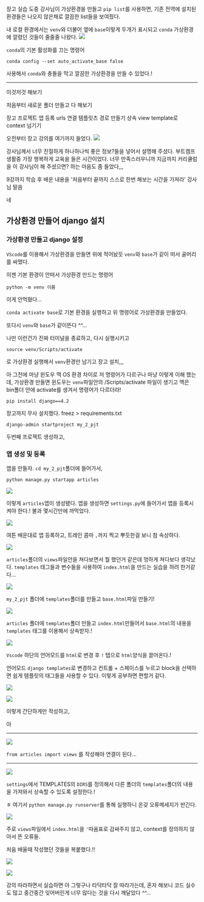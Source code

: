 장고 실습 도중 강사님이 가상환경을 만들고 `pip list`를 사용하면, 기존 전역에 설치된 환경들은 나오지 않은채로 깔끔한 list들을 보여줬다.

내 로컬 환경에서는 `venv`와 더불어 옆에 `base`이렇게 두개가 표시되고 `conda` 가상환경에 깔렸던 것들이 줄줄줄 나왔다.
![](https://velog.velcdn.com/images/gyu_p/post/24a8a5ef-f16a-455a-aee4-dbca1709bece/image.png)


`conda`의 기본 활성화를 끄는 명령어 


```
conda config --set auto_activate_base false
```
사용해서 `conda`와 충돌을 막고 깔끔한 가상환경을 만들 수 있었다.!

---

이것저것 해보기

처음부터 새로운 폴더 만들고 다 해보기

장고 프로젝트 앱 등록 urls 연결 템플릿츠 경로 만들기 상속 view template로 context 넘기기 

오전부터 장고 강의를 여기까지 들었다.
![](https://velog.velcdn.com/images/gyu_p/post/543e2b54-31c3-4818-9aec-4caa7b4f6a7a/image.png)

강사님께서 너무 친절하게 하나하나씩 좋은 정보?들을 넣어서 설명해 주셨다. 부트캠프 생활중 가장 행복하게 교육을 들은 시간이었다. 너무 만족스러우니까 지금까지 커리큘럼을 이 강사님이 해 주셨으면? 하는 마음도 좀 들었다,,,

9강까지 학습 후 배운 내용을 '처음부터 끝까지 스스로 한번 해보는 시간을 가져라' 강사님 말씀

네


## 가상환경 만들어 django 설치

### 가상환경 만들고 django 설정

`VScode`를 이용해서 가상환경을 만들면 위에 적어놨듯 `venv`와 `base`가 같이 떠서 골머리를 싸맸다.

이젠 기본 환경이 안떠서 가상환경 만드는 명령어

```
python -m venv 이름
```
이게 안먹혔다...

`conda activate base`로 기본 환경을 실행하고 위 명령어로 가상환경을 만들었다.

또다시 `venv`와 `base`가 같이뜬다 ^^...

나만 이런건가 진짜 터미널을 종료하고, 다시 실행시키고 

```
source venv/Scripts/activate
```
로 가상환경 실행해서 `venv`환경만 남기고 장고 설치,,, 

아 그전에 마냥 윈도우 맥 OS 환경 차이로 저 명령어가 다르구나 마냥 이렇게 이해 했는데, 가상환경 만들면 윈도우는 `venv`파일안의 /Scripts/activate 파일이 생기고 맥은 bin폴더 안에 activate를 생겨서 명령어가 다르더라!

```
pip install django==4.2
```

장고까지 무사 설치했다. freez > requirements.txt

```
django-admin startproject my_2_pjt
```

두번째 프로젝트 생성하고,

### 앱 생성 및 등록

앱을 만들자. `cd my_2_pjt`폴더에 들어가서,

```
python manage.py startapp articles
```
![](https://velog.velcdn.com/images/gyu_p/post/2d78ed3b-f808-4fc3-a969-45b67d27af23/image.png)


이렇게 `articles`앱이 생성됐다. 앱을 생성하면 `settings.py`에 들어가서 앱을 등록시켜야 한다.! 불과 몇시간만에 까먹었다.

![](https://velog.velcdn.com/images/gyu_p/post/54868fc8-206c-4eb4-8670-c5aedc883906/image.png)

여튼 배운대로 앱 등록하고, 트레인 콤마 `,`까지 찍고 뿌듯한걸 보니 참 속상하다.

![](https://velog.velcdn.com/images/gyu_p/post/01c1e1b6-13d2-46b4-9140-e7b38d7dfcb0/image.png)

`articles`폴더의 `views`파일안을 쳐다보면서 뭘 했던거 같은데 멍하게 쳐다보다 생각났다. `templates` 태그들과 변수들을 사용하여 `index.html`을 만드는 실습을 하려 한거같다...

![](https://velog.velcdn.com/images/gyu_p/post/e398f95f-c2b9-4c63-8fba-3a67fb058cc1/image.png)

`my_2_pjt` 폴더에 `templates`폴더를 만들고 `base.html`파일 만들기!

![](https://velog.velcdn.com/images/gyu_p/post/1236c7bb-57d3-47ed-80e5-e7fce3cb4940/image.png)

`articles` 폴더에 `templates`폴더 만들고 `index.html`만들어서 `base.html`의 내용을  `templates` 태그를 이용해서 상속받자.!

![](https://velog.velcdn.com/images/gyu_p/post/8b9f20ac-13f8-4788-bb86-6580bef92db0/image.png)



`Vscode` 하단의 언어모드를 `html`로 변경 후 `!` 탭으로 `html`양식을 끌어온다.! 

언어모드 `django templates`로 변경하고 컨트롤 + 스페이스를 누르고 block을 선택하면 쉽게 템플릿의 태그들을 사용할 수 있다. 이렇게 공부하면 편할거 같다.

![](https://velog.velcdn.com/images/gyu_p/post/aa164287-5e70-49e5-9838-4b03de24723e/image.png)

![](https://velog.velcdn.com/images/gyu_p/post/f0de110f-d10f-4fbe-bc8c-18629a475edf/image.png)

이렇게 간단하게만 작성하고, 

아

---
![](https://velog.velcdn.com/images/gyu_p/post/69d15db2-01d9-448b-b6ad-e862d54c7fda/image.png)

`from articles import views` 를 작성해야 연결이 된다... 

---

![](https://velog.velcdn.com/images/gyu_p/post/5036d551-1612-40f4-b206-9c3d22727932/image.png)

`settings`에서 TEMPLATES의 `DIRS`를 정의해서 다른 폴더의 `templates`폴더의 내용을 가져와서 상속할 수 있도록 설정한다.!


ㅎ 여기서 `python manage.py runserver`를 통해 실행하니 온갖 오류메세지가 반긴다.

![](https://velog.velcdn.com/images/gyu_p/post/00044193-b87d-4a6e-9dc4-8ba4481136c7/image.png)



주로 `views`파일에서 `index.html`을 `'`따옴표로 감싸주지 않고, context를 정의하지 않아서 뜬 오류들.

처음 배울때 작성했던 것들을 복붙했다.!!

![](https://velog.velcdn.com/images/gyu_p/post/f281a4a3-bb04-417f-8640-7c6b6b7c2da7/image.png)

![](https://velog.velcdn.com/images/gyu_p/post/33cde47b-c86c-40c8-b93a-f1bce282ff54/image.png)

강의 따라하면서 실습하면 아 그렇구나 타닥타닥 잘 따라가는데, 혼자 해보니 코드 실수도 많고 중간중간 잊어버린게 너무 많다는 것을 다시 깨달았다 ^^...
